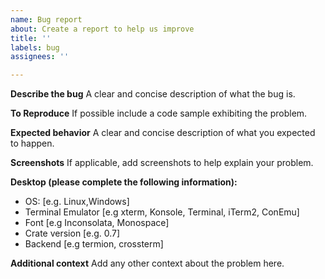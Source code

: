 ```yaml
---
name: Bug report
about: Create a report to help us improve
title: ''
labels: bug
assignees: ''

---
```


**Describe the bug**
A clear and concise description of what the bug is.

**To Reproduce**
If possible include a code sample exhibiting the problem.

**Expected behavior**
A clear and concise description of what you expected to happen.

**Screenshots**
If applicable, add screenshots to help explain your problem.

**Desktop (please complete the following information):**
 - OS: [e.g. Linux,Windows]
 - Terminal Emulator [e.g xterm, Konsole, Terminal, iTerm2, ConEmu]
 - Font [e.g Inconsolata, Monospace]
 - Crate version [e.g. 0.7]
 - Backend [e.g termion, crossterm]

**Additional context**
Add any other context about the problem here.
